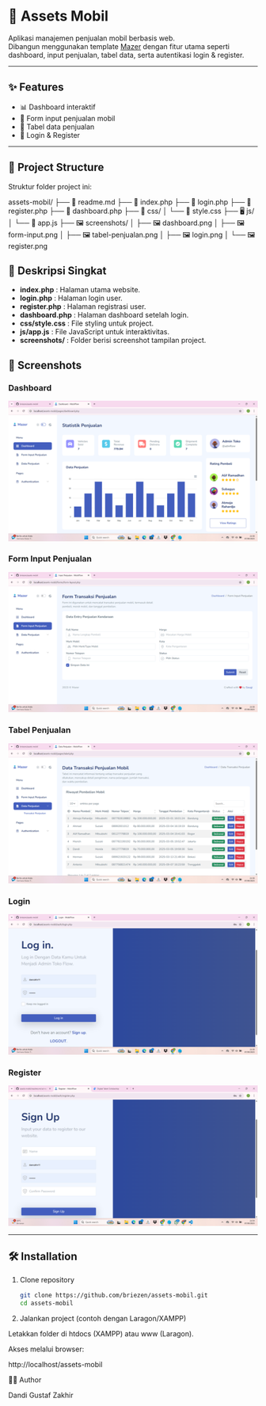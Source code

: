 # 🚗 Assets Mobil

Aplikasi manajemen penjualan mobil berbasis web.  
Dibangun menggunakan template [Mazer](https://zuramai.github.io/mazer/) dengan fitur utama seperti dashboard, input penjualan, tabel data, serta autentikasi login & register.  

---

## ✨ Features
- 📊 Dashboard interaktif
- 📝 Form input penjualan mobil
- 📑 Tabel data penjualan
- 🔐 Login & Register

---

## 📂 Project Structure

Struktur folder project ini:

assets-mobil/
├── 📄 readme.md
├── 📄 index.php
├── 📄 login.php
├── 📄 register.php
├── 📄 dashboard.php
├── 🎨 css/
│   └── 📄 style.css
├── 🖥️ js/
│   └── 📄 app.js
├── 🖼️ screenshots/
│   ├── 🖼️ dashboard.png
│   ├── 🖼️ form-input.png
│   ├── 🖼️ tabel-penjualan.png
│   ├── 🖼️ login.png
│   └── 🖼️ register.png

## 📌 Deskripsi Singkat

- **index.php** : Halaman utama website.  
- **login.php** : Halaman login user.  
- **register.php** : Halaman registrasi user.  
- **dashboard.php** : Halaman dashboard setelah login.  
- **css/style.css** : File styling untuk project.  
- **js/app.js** : File JavaScript untuk interaktivitas.  
- **screenshots/** : Folder berisi screenshot tampilan project.

## 📸 Screenshots

### Dashboard
![Dashboard](screenshots/dashboard.png)

### Form Input Penjualan
![Form Input Penjualan](screenshots/form-input.png)

### Tabel Penjualan
![Tabel Penjualan](screenshots/tabel-penjualan.png)

### Login
![Login](screenshots/login.png)

### Register
![Register](screenshots/register.png)

---

## 🛠️ Installation

1. Clone repository
   ```bash
   git clone https://github.com/briezen/assets-mobil.git
   cd assets-mobil

2. Jalankan project (contoh dengan Laragon/XAMPP)

Letakkan folder di htdocs (XAMPP) atau www (Laragon).

Akses melalui browser:

http://localhost/assets-mobil


👨‍💻 Author

Dandi Gustaf Zakhir

